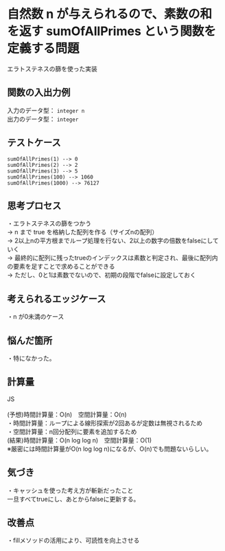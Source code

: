 # 自然数 n が与えられるので、素数の和を返す sumOfAllPrimes という関数を定義する問題
エラトステネスの篩を使った実装

## 関数の入出力例
入力のデータ型： `integer n`<br>
出力のデータ型： `integer`<br>

## テストケース
`sumOfAllPrimes(1) --> 0`<br>
`sumOfAllPrimes(2) --> 2`<br>
`sumOfAllPrimes(3) --> 5`<br>
`sumOfAllPrimes(100) --> 1060`<br>
`sumOfAllPrimes(1000) --> 76127`<br>

## 思考プロセス
・エラトステネスの篩をつかう<br>
→ n まで true を格納した配列を作る（サイズnの配列）<br>
→ 2以上nの平方根までループ処理を行ない、2以上の数字の倍数をfalseにしていく<br>
→ 最終的に配列に残ったtrueのインデックスは素数と判定され、最後に配列内の要素を足すことで求めることができる<br>
→ ただし、0と1は素数でないので、初期の段階でfalseに設定しておく<br>

## 考えられるエッジケース
・n が0未満のケース<br>

## 悩んだ箇所
・特になかった。<br>

## 計算量
JS<br>                                                                        
(予想)時間計算量：O(n)　空間計算量：O(n)<br>
・時間計算量：ループによる線形探索が2回あるが定数は無視されるため<br>
・空間計算量：n回分配列に要素を追加するため<br>
(結果)時間計算量：O(n log log n)　空間計算量：O(1)<br>
※厳密には時間計算量がO(n log log n)になるが、O(n)でも問題ないらしい。<br>

## 気づき
・キャッシュを使った考え方が斬新だったこと<br>
一旦すべてtrueにし、あとからfalseに更新する。<br>

## 改善点
・fillメソッドの活用により、可読性を向上させる<br>
